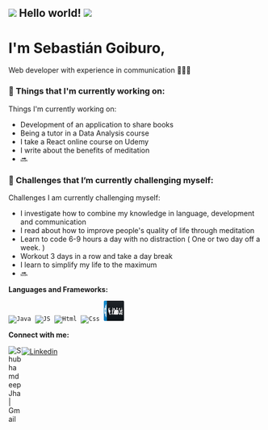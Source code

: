 ## <img src="https://github.com/TheDudeThatCode/TheDudeThatCode/blob/master/Assets/Hi.gif" width="29px"> Hello world!&nbsp;<img src="https://github.com/TheDudeThatCode/TheDudeThatCode/blob/master/Assets/Earth.gif" width="40px">

# I'm Sebastián Goiburo, 

Web developer with experience in communication 👨🏻‍💻 

### 💼  Things that I'm currently working on: 
Things I'm currently working on:
* Development of an application to share books
* Being a tutor in a Data Analysis course
* I take a React online course on Udemy
* I write about the benefits of meditation
* 🔜

### 🌱 Challenges that I’m currently challenging myself:
Challenges I am currently challenging myself:
* I investigate how to combine my knowledge in language, development and communication
* I read about how to improve people's quality of life through meditation
* Learn to code 6-9 hours a day with no distraction ( One or two day off a week. ) 
* Workout 3 days in a row and take a day break
* I learn to simplify my life to the maximum 
* 🔜

 
 **Languages and Frameworks:**
<p align="left">
  <code><img src="https://github.com/abranhe/programming-languages-logos/blob/master/src/java/java.svg" alt="Java" width="40" height="40"/></code>&nbsp;
  <code><img src="https://github.com/abranhe/programming-languages-logos/blob/master/src/javascript/javascript.svg" alt="JS" width="40" height="40" /></code>&nbsp;
  <code><img src="https://github.com/abranhe/programming-languages-logos/blob/master/src/html/html.svg" alt="Html" width="40" height="40" /></code>&nbsp;
  <code><img src="https://github.com/abranhe/programming-languages-logos/blob/master/src/css/css.svg" alt="Css" width="40" height="40" /></code>&nbsp;
  <code><img src="https://raw.githubusercontent.com/8bithemant/8bithemant/master/svg/dev/tools/visualstudio_code.svg" alt="VisualStudioCode" width="40" height="40" /></code>&nbsp;
  
   </p>

**Connect with me:**
<p align="left">
<a href="https://www.linkedin.com/in/sebastian-goiburo-9b818511b/" target="blank"><img align="center" src="https://github.com/TheDudeThatCode/TheDudeThatCode/blob/master/Assets/Linkedin.svg" alt="Linkedin" height="40" width="40" /></a> &nbsp;&nbsp;
<a href="mailto:sebastiangoiburo@gmail.com">
    <img align="left" alt="Shubhamdeep Jha | Gmail" width="26px" src="https://github.com/TheDudeThatCode/TheDudeThatCode/blob/master/Assets/Gmail.svg" />
</a>
</p>


